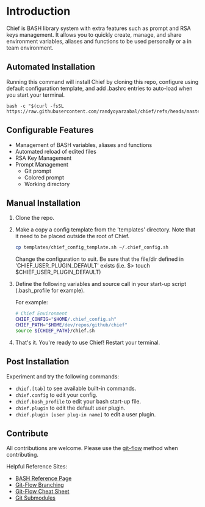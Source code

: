 # Introduction

Chief is BASH library system with extra features such as prompt and RSA keys management.  It allows you to quickly create, manage, and share environment variables, aliases and functions to be used personally or a in team environment.

## Automated Installation

Running this command will install Chief by cloning this repo, configure using default configuration template, and add .bashrc entries to auto-load when you start your terminal.

```shell
bash -c "$(curl -fsSL https://raw.githubusercontent.com/randyoyarzabal/chief/refs/heads/master/install.sh)"
```

## Configurable Features

- Management of BASH variables, aliases and functions
- Automated reload of edited files
- RSA Key Management
- Prompt Management
  - Git prompt
  - Colored prompt
  - Working directory

## Manual Installation

1. Clone the repo.

2. Make a copy a config template from the 'templates' directory. Note that it need to be placed outside the root of Chief.

    ```bash
    cp templates/chief_config_template.sh ~/.chief_config.sh
    ```

    Change the configuration to suit. Be sure that the file/dir defined in 'CHIEF_USER_PLUGIN_DEFAULT'
    exists (i.e. $> touch $CHIEF_USER_PLUGIN_DEFAULT)

3. Define the following variables and source call in your start-up script (.bash_profile for example).

    For example:

    ```bash
    # Chief Environment
    CHIEF_CONFIG="$HOME/.chief_config.sh"                                                                                                          
    CHIEF_PATH="$HOME/dev/repos/github/chief"
    source ${CHIEF_PATH}/chief.sh
    ```

4. That's it. You're ready to use Chief! Restart your terminal.

## Post Installation

Experiment and try the following commands:

- `chief.[tab]` to see available built-in commands.
- `chief.config` to edit your config.
- `chief.bash_profile` to edit your bash start-up file.
- `chief.plugin` to edit the default user plugin.
- `chief.plugin [user plug-in name]` to edit a user plugin.

## Contribute

All contributions are welcome. Please use the [git-flow](https://www.atlassian.com/git/tutorials/comparing-workflows/gitflow-workflow) method when contributing.

Helpful Reference Sites:

- [BASH Reference Page](https://www.gnu.org/software/bash/manual/bash.html)
- [Git-Flow Branching](https://nvie.com/posts/a-successful-git-branching-model/)
- [Git-Flow Cheat Sheet](https://danielkummer.github.io/git-flow-cheatsheet/)
- [Git Submodules](https://git-scm.com/book/en/v2/Git-Tools-Submodules)
